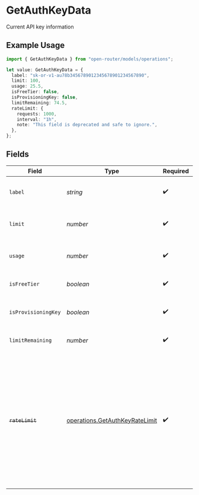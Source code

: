 # GetAuthKeyData

Current API key information

## Example Usage

```typescript
import { GetAuthKeyData } from "open-router/models/operations";

let value: GetAuthKeyData = {
  label: "sk-or-v1-au78b3456789012345678901234567890",
  limit: 100,
  usage: 25.5,
  isFreeTier: false,
  isProvisioningKey: false,
  limitRemaining: 74.5,
  rateLimit: {
    requests: 1000,
    interval: "1h",
    note: "This field is deprecated and safe to ignore.",
  },
};
```

## Fields

| Field                                                                                                                                                                                      | Type                                                                                                                                                                                       | Required                                                                                                                                                                                   | Description                                                                                                                                                                                | Example                                                                                                                                                                                    |
| ------------------------------------------------------------------------------------------------------------------------------------------------------------------------------------------ | ------------------------------------------------------------------------------------------------------------------------------------------------------------------------------------------ | ------------------------------------------------------------------------------------------------------------------------------------------------------------------------------------------ | ------------------------------------------------------------------------------------------------------------------------------------------------------------------------------------------ | ------------------------------------------------------------------------------------------------------------------------------------------------------------------------------------------ |
| `label`                                                                                                                                                                                    | *string*                                                                                                                                                                                   | :heavy_check_mark:                                                                                                                                                                         | Human-readable label for the API key                                                                                                                                                       | sk-or-v1-au78b3456789012345678901234567890                                                                                                                                                 |
| `limit`                                                                                                                                                                                    | *number*                                                                                                                                                                                   | :heavy_check_mark:                                                                                                                                                                         | Spending limit for the API key in USD                                                                                                                                                      | 100                                                                                                                                                                                        |
| `usage`                                                                                                                                                                                    | *number*                                                                                                                                                                                   | :heavy_check_mark:                                                                                                                                                                         | Current usage of the API key in USD                                                                                                                                                        | 25.5                                                                                                                                                                                       |
| `isFreeTier`                                                                                                                                                                               | *boolean*                                                                                                                                                                                  | :heavy_check_mark:                                                                                                                                                                         | Whether this is a free tier API key                                                                                                                                                        | false                                                                                                                                                                                      |
| `isProvisioningKey`                                                                                                                                                                        | *boolean*                                                                                                                                                                                  | :heavy_check_mark:                                                                                                                                                                         | Whether this is a provisioning key                                                                                                                                                         | false                                                                                                                                                                                      |
| `limitRemaining`                                                                                                                                                                           | *number*                                                                                                                                                                                   | :heavy_check_mark:                                                                                                                                                                         | Remaining spending limit in USD                                                                                                                                                            | 74.5                                                                                                                                                                                       |
| ~~`rateLimit`~~                                                                                                                                                                            | [operations.GetAuthKeyRateLimit](../../models/operations/getauthkeyratelimit.md)                                                                                                           | :heavy_check_mark:                                                                                                                                                                         | : warning: ** DEPRECATED **: This will be removed in a future release, please migrate away from it as soon as possible.<br/><br/>Legacy rate limit information about a key. Will always return -1. |                                                                                                                                                                                            |